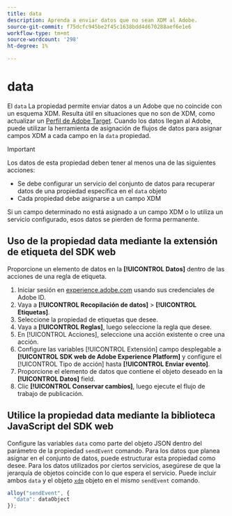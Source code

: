 ```yaml
---
title: data
description: Aprenda a enviar datos que no sean XDM al Adobe.
source-git-commit: f75dcfc945be2f45c1638bdd4d670288aef6e1e6
workflow-type: tm+mt
source-wordcount: '298'
ht-degree: 1%

---
```


# data

El `data` La propiedad permite enviar datos a un Adobe que no coincide con un esquema XDM. Resulta útil en situaciones que no son de XDM, como actualizar un [Perfil de Adobe Target](/help/web-sdk/personalization/adobe-target/target-overview.md). Cuando los datos llegan al Adobe, puede utilizar la herramienta de asignación de flujos de datos para asignar campos XDM a cada campo en la `data` propiedad.

>[!IMPORTANT]
>
>Los datos de esta propiedad deben tener al menos una de las siguientes acciones:
>
>* Se debe configurar un servicio del conjunto de datos para recuperar datos de una propiedad específica en el `data` objeto
>* Cada propiedad debe asignarse a un campo XDM
>
>Si un campo determinado no está asignado a un campo XDM o lo utiliza un servicio configurado, esos datos se pierden de forma permanente.

## Uso de la propiedad data mediante la extensión de etiqueta del SDK web

Proporcione un elemento de datos en la **[!UICONTROL Datos]** dentro de las acciones de una regla de etiqueta.

1. Iniciar sesión en [experience.adobe.com](https://experience.adobe.com) usando sus credenciales de Adobe ID.
1. Vaya a **[!UICONTROL Recopilación de datos]** > **[!UICONTROL Etiquetas]**.
1. Seleccione la propiedad de etiquetas que desee.
1. Vaya a **[!UICONTROL Reglas]**, luego seleccione la regla que desee.
1. En [!UICONTROL Acciones], seleccione una acción existente o cree una acción.
1. Configure las variables [!UICONTROL Extensión] campo desplegable a **[!UICONTROL SDK web de Adobe Experience Platform]** y configure el [!UICONTROL Tipo de acción] hasta **[!UICONTROL Enviar evento]**.
1. Proporcione el elemento de datos que contiene el objeto deseado en la **[!UICONTROL Datos]** field.
1. Clic **[!UICONTROL Conservar cambios]**, luego ejecute el flujo de trabajo de publicación.

## Utilice la propiedad data mediante la biblioteca JavaScript del SDK web

Configure las variables `data` como parte del objeto JSON dentro del parámetro de la propiedad `sendEvent` comando. Para los datos que planea asignar en el conjunto de datos, puede estructurar esta propiedad como desee. Para los datos utilizados por ciertos servicios, asegúrese de que la jerarquía de objetos coincide con lo que espera el servicio. Puede incluir ambos `data` y el objeto [`xdm`](xdm.md) objeto en el mismo `sendEvent` comando.

```javascript
alloy("sendEvent", {
  "data": dataObject
});
```
